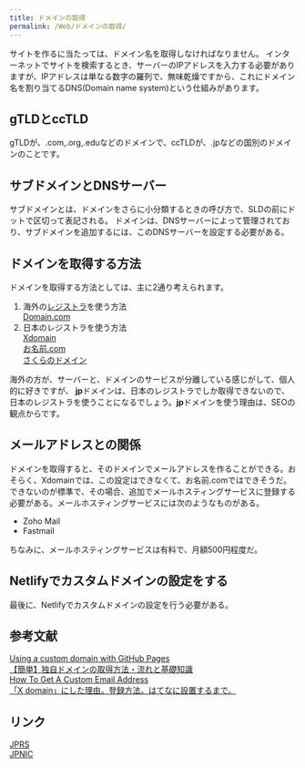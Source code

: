 ```yaml
---
title: ドメインの取得
permalink: /Web/ドメインの取得/
---
```

サイトを作るに当たっては、ドメイン名を取得しなければなりません。
インターネットでサイトを検索するとき、サーバーのIPアドレスを入力する必要がありますが、IPアドレスは単なる数字の羅列で、無味乾燥ですから、これにドメイン名を割り当てるDNS(Domain name system)という仕組みがあります。
## gTLDとccTLD
gTLDが、.com,.org,.eduなどのドメインで、ccTLDが、.jpなどの国別のドメインのことです。
## サブドメインとDNSサーバー
サブドメインとは、ドメインをさらに小分類するときの呼び方で、SLDの前にドットで区切って表記される。
ドメインは、DNSサーバーによって管理されており、サブドメインを追加するには、このDNSサーバーを設定する必要がある。
## ドメインを取得する方法
ドメインを取得する方法としては、主に2通り考えられます。

1. 海外の<a href="https://en.wikipedia.org/wiki/Domain_name_registrar">レジストラ</a>を使う方法<br>
<a href="https://www.domain.com">Domain.com</a>
2. 日本のレジストラを使う方法<br>
<a href="https://www.xdomain.ne.jp/">Xdomain</a>  
<a href="https://www.onamae.com//">お名前.com</a>  
<a href="https://domain.sakura.ad.jp/">さくらのドメイン</a>  

海外の方が、サーバーと、ドメインのサービスが分離している感じがして、個人的に好きですが、 **jp**ドメインは、日本のレジストラでしか取得できないので、日本のレジストラを使うことになるでしょう。**jp**ドメインを使う理由は、SEOの観点からです。
## メールアドレスとの関係
ドメインを取得すると、そのドメインでメールアドレスを作ることができる。おそらく、Xdomainでは、この設定はできなくて、お名前.comではできそうだ。
できないのが標準で、その場合、追加でメールホスティングサービスに登録する必要がある。メールホスティングサービスには次のようなものがある。　　
- Zoho Mail 
- Fastmail
 
ちなみに、メールホスティングサービスは有料で、月額500円程度だ。

##  Netlifyでカスタムドメインの設定をする
最後に、Netlifyでカスタムドメインの設定を行う必要がある。

## 参考文献
<a href="https://help.github.com/en/articles/using-a-custom-domain-with-github-pages">Using a custom domain with GitHub Pages</a>  
<a href="https://www.kagoya.jp/howto/webhomepage/02/">【簡単】独自ドメインの取得方法・流れと基礎知識</a>  
<a href="https://www.hover.com/blog/custom-email-address-tutorial/">How To Get A Custom Email Address</a>  
<a href="https://www.hinakawa-nene.com/entry/unnei/xdomain">「X domain」にした理由。登録方法。はてなに設置するまで。</a>
## リンク
<a href="https://jprs.jp/">JPRS</a>  
<a href="https://www.nic.ad.jp/ja/">JPNIC</a>  



